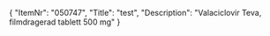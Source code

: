 {
  "ItemNr": "050747",
  "Title": "test",
  "Description": "Valaciclovir Teva, filmdragerad tablett 500 mg"
}